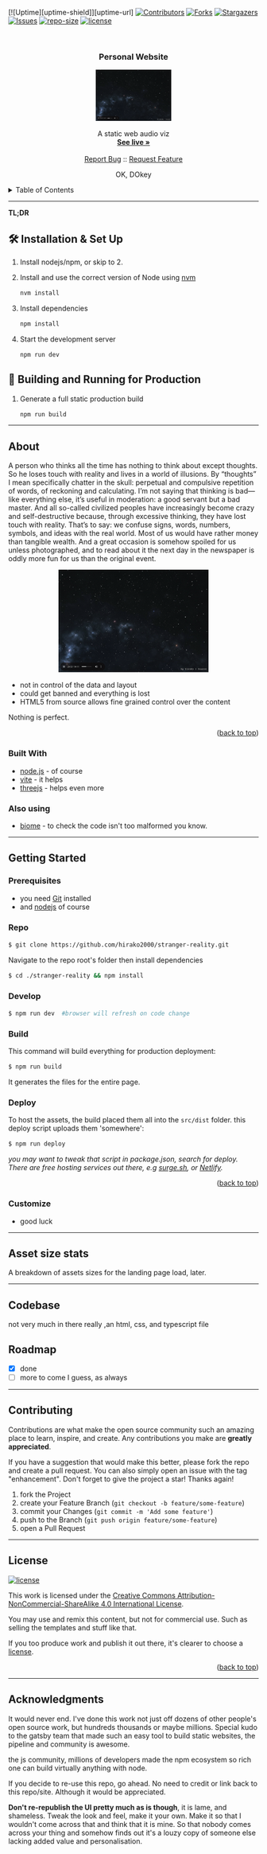 <!-- PROJECT SHIELDS -->

[![Uptime][uptime-shield]][uptime-url]
[![Contributors][contributors-shield]][contributors-url]
[![Forks][forks-shield]][forks-url]
[![Stargazers][stars-shield]][stars-url]
[![Issues][issues-shield]][issues-url]
[![repo-size][repo-size-shield]][repo-size-url]
[![license][license-shield]][license-url]

<!-- PROJECT LOGO -->
<br />
<div align="center">

  <h3 align="center">Personal Website</h3>

   <a href="https://stranger-reality.mtassoumt.uk">
      <img src="images/logo.png" alt="screenshot" width="30%">
   </a>

  <p align="center">
    A static web audio viz
    <br />
    <a href="https://stranger-reality.mtassoumt.uk"><strong>See live »</strong></a>
    <br />
    <br />
    <a href="https://github.com/hirako2000/stranger-reality/issues">Report Bug</a>
    ::
    <a href="https://github.com/hirako2000/stranger-reality/issues">Request Feature</a>
  </p>
</div>

<p align="center">
OK, DOkey
</p>

<!-- TABLE OF CONTENTS -->
<details>
  <summary>Table of Contents</summary>
      <ol>
         <li>
         <a href="#about">About</a>
         <ul>
            <li><a href="#built-with">Built With</a></li>
         </ul>
         </li>
         <li>
         <a href="#getting-started">Getting Started</a>
         <ul>
            <li><a href="#prerequisites">Prerequisites</a></li>
            <li><a href="#repo">Repo</a></li>
            <li><a href="#develop">Develop</a></li>
            <li><a href="#build">Build</a></li>
            <li><a href="#deploy">deploy</a></li>
         </ul>
         </li>
         <li><a href="#asset-size-stats">Assets stats</a></li>
         <li><a href="#codebase">Codebase</a></li>
         <li><a href="#roadmap">Roadmap</a></li>
         <li><a href="#contributing">Contributing</a></li>
         <li><a href="#license">License</a></li>
         <li><a href="#acknowledgments">Acknowledgments</a></li>
      </ol>
</details>

<hr/>

**TL;DR**

## 🛠 Installation & Set Up

1. Install nodejs/npm, or skip to 2.

2. Install and use the correct version of Node using [nvm](https://github.com/nvm-sh/nvm)

   ```sh
   nvm install
   ```

3. Install dependencies

   ```sh
   npm install
   ```

4. Start the development server

   ```sh
   npm run dev
   ```

## 🚀 Building and Running for Production

1. Generate a full static production build

   ```sh
   npm run build
   ```

<hr/>

<!-- ABOUT THE PROJECT -->

## About

A person who thinks all the time has nothing to think about except thoughts. So he loses touch with reality and lives in a world of illusions. By “thoughts” I mean specifically chatter in the skull: perpetual and compulsive repetition of words, of reckoning and calculating. I’m not saying that thinking is bad—like everything else, it’s useful in moderation: a good servant but a bad master. And all so-called civilized peoples have increasingly become crazy and self-destructive because, through excessive thinking, they have lost touch with reality. That’s to say: we confuse signs, words, numbers, symbols, and ideas with the real world. Most of us would have rather money than tangible wealth. And a great occasion is somehow spoiled for us unless photographed, and to read about it the next day in the newspaper is oddly more fun for us than the original event.

<div align="center">

   <a href="https://stranger-reality.mtassoumt.uk">
      <img src="images/logo.png" alt="screenshot" width="60%">
   </a>
</div>

- not in control of the data and layout
- could get banned and everything is lost
- HTML5 from source allows fine grained control over the content

Nothing is perfect.

<p align="right">(<a href="#readme-top">back to top</a>)</p>

### Built With

- [node.js](https://nodejs.org/) - of course
- [vite](https://https://vitejs.dev/) - it helps
- [threejs](https://threejs.org/) - helps even more

### Also using

- [biome](https://biomejs.dev/) - to check the code isn't too malformed you know.

<hr/>

<!-- GETTING STARTED -->

## Getting Started

### Prerequisites

- you need [Git](https://git-scm.com/) installed
- and [nodejs](https://nodejs.org/) of course

### Repo

```bash
$ git clone https://github.com/hirako2000/stranger-reality.git
```

Navigate to the repo root's folder then install dependencies

```bash
$ cd ./stranger-reality && npm install
```

### Develop

```bash
$ npm run dev  #browser will refresh on code change
```

### Build

This command will build everything for production deployment:

```bash
$ npm run build
```

It generates the files for the entire page.

### Deploy

To host the assets, the build placed them all into the `src/dist` folder. this deploy script uploads them 'somewhere':

```bash
$ npm run deploy
```

_you may want to tweak that script in package.json, search for deploy._
_There are free hosting services out there, e.g [surge.sh](https://surge.sh), or [Netlify](https://www.netlify.com/)._

<p align="right">(<a href="#readme-top">back to top</a>)</p>

### Customize

- good luck

<hr/>

## Asset size stats

A breakdown of assets sizes for the landing page load, later.

<hr/>

## Codebase

not very much in there really ,an html, css, and typescript file

## Roadmap

- [x] done
- [ ] more to come I guess, as always

<hr/>

## Contributing

Contributions are what make the open source community such an amazing place to learn, inspire, and create. Any contributions you make are **greatly appreciated**.

If you have a suggestion that would make this better, please fork the repo and create a pull request. You can also simply open an issue with the tag "enhancement".
Don't forget to give the project a star! Thanks again!

1. fork the Project
2. create your Feature Branch (`git checkout -b feature/some-feature`)
3. commit your Changes (`git commit -m 'Add some feature'`)
4. push to the Branch (`git push origin feature/some-feature`)
5. open a Pull Request

<hr/>

## License

[![license][license-shield]][license-url]

This work is licensed under the [Creative Commons Attribution-NonCommercial-ShareAlike 4.0 International License][license-url].

You may use and remix this content, but not for commercial use. Such as selling the templates and stuff like that.

[license-url]: http://creativecommons.org/licenses/by-nc-sa/4.0/
[cc-by-nc-sa-shield]: hhttps://img.shields.io/github/license/hirako2000/stranger-reality?style=for-the-badge

If you too produce work and publish it out there, it's clearer to choose a [license](https://choosealicense.com).

<p align="right">(<a href="#readme-top">back to top</a>)</p>

<hr/>

## Acknowledgments

It would never end. I've done this work not just off dozens of other people's open source work, but hundreds thousands or maybe millions.
Special kudo to the gatsby team that made such an easy tool to build static websites, the pipeline and community is awesome.

the js community, millions of developers made the npm ecosystem so rich one can build virtually anything with node.

If you decide to re-use this repo, go ahead. No need to credit or link back to this repo/site. Although it would be appreciated.

**Don't re-republish the UI pretty much as is though**, it is lame, and shameless.
Tweak the look and feel, make it your own. Make it so that I wouldn't come across that and think that it is mine. So that nobody comes across your thing and somehow finds out it's a louzy copy of someone else lacking added value and personalisation.

[contributors-shield]: https://img.shields.io/github/contributors/hirako2000/stranger-reality.svg?style=for-the-badge
[contributors-url]: https://github.com/hirako2000/stranger-reality/graphs/contributors
[forks-shield]: https://img.shields.io/github/forks/hirako2000/stranger-reality.svg?style=for-the-badge
[forks-url]: https://github.com/hirako2000/stranger-reality/network/members
[stars-shield]: https://img.shields.io/github/stars/hirako2000/stranger-reality.svg?style=for-the-badge
[stars-url]: https://github.com/hirako2000/stranger-reality/stargazers
[issues-shield]: https://img.shields.io/github/issues/hirako2000/stranger-reality.svg?style=for-the-badge
[issues-url]: https://github.com/hirako2000/stranger-reality/issues
[license-shield]: https://img.shields.io/github/license/hirako2000/stranger-reality.svg?style=for-the-badge
[license-url]: https://github.com/hirako2000/stranger-reality/blob/main/LICENSE
[w3c-validation-shield]: https://img.shields.io/w3c-validation/html?style=for-the-badge&targetUrl=https%3A%2F%2Fmtassoumt.uk
[score-shield]: https://img.shields.io/ossf-scorecard/github.com/hirako2000/stranger-reality?style=for-the-badge
[score-url]: https://github.com/hirako2000/mtassoumt.uk
[repo-size-shield]: https://img.shields.io/github/repo-size/hirako2000/stranger-reality?style=for-the-badge
[repo-size-url]: https://github.com/hirako2000/stranger-reality/archive/refs/heads/main.zip
[product-screenshot]: images/logo.png
